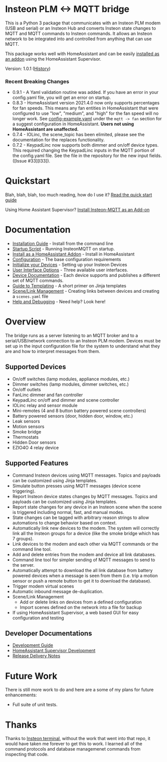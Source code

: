 # Insteon PLM <-> MQTT bridge

This is a Python 3 package that communicates with an Insteon PLM modem
(USB and serial) or an Insteon Hub and converts Insteon state changes to MQTT and MQTT
commands to Insteon commands.  It allows an Insteon network to be
integrated into and controlled from anything that can use MQTT.

This package works well with HomeAssistant and can be easily [installed as an addon](docs/HA_Addon_Instructions.md) using the HomeAssistant Supervisor.

Version: 1.0.1  ([History](CHANGELOG.md))

### Recent Breaking Changes

- 0.9.1 - A Yaml validation routine was added.  If you have an error in your
  config.yaml file, you will get an error on startup.
- 0.8.3 - HomeAssistant version 2021.4.0 now only supports percentages for fan
  speeds.  This means any fan entities in HomeAssistant that were configured
  to use "low", "medium", and "high" for the fan speed will no longer work.
  See [config-example.yaml](https://github.com/TD22057/insteon-mqtt/blob/master/config-example.yaml)
  under the `mqtt -> fan` section for a suggest configuration in
  HomeAssistant.  __Users not using HomeAssistant are unaffected.__
- 0.7.4 - IOLinc, the scene_topic has been elimited, please see the documentation
  for the replaces functionality.
- 0.7.2 - KeypadLinc now supports both dimmer and on/off device types.  This required
  changing the KeypadLinc inputs in the MQTT portion of the config.yaml file.
  See the file in the repository for the new input fields. ([Issue #33][I33]).


# Quickstart

Blah, blah, blah, too much reading, how do I use it?  [Read the quick
start guide](docs/quick_start.md)

Using Home Assistant Supervisor?
[Install Insteon-MQTT as an Add-on](docs/HA_Addon_Instructions.md)

# Documentation

- [Installation Guide](docs/quick_start.md) - Install from the command line
- [Startup Script](docs/auto_start.md) - Running InsteonMQTT on startup.
- [Install as a HomeAssistant Addon](docs/HA_Addon_Instructions.md) - Install in HomeAssistant
- [Configuration](docs/configuration.md) - The base configuration requirements
- [Initialize your Devices](docs/initializing.md) - Setting up your Insteon Devices
- [User Interface Options](docs/user_interface.md) - Three available user interfaces.
- [Device Documentation](docs/mqtt.md) - Each device supports and publishes a different set of MQTT commands.
- [Guide to Templating](docs/Templating.md) - A short primer on Jinja templates
- [Scene/Link Management](docs/scenes.md) - Creating links between devices and creating a `scenes.yaml` file
- [Help and Debugging](docs/debugging.md) - Need help?  Look here!

# Overview

The bridge runs as a server listening to an MQTT broker and to a
serial/USB/network connection to an Insteon PLM modem.  Devices must
be set up in the input configuration file for the system to understand
what they are and how to interpret messages from them.

## Supported Devices
- On/off switches (lamp modules, appliance modules, etc.)
- Dimmer switches (lamp modules, dimmer switches, etc.)
- On/off outlets
- FanLinc dimmer and fan controller
- KeypadLinc on/off and dimmer and scene controller
- IOLinc relay and sensor module
- Mini-remotes (4 and 8 button battery powered scene controllers)
- Battery powered sensors (door, hidden door, window, etc.)
- Leak sensors
- Motion sensors
- Smoke bridge
- Thermostats
- Hidden Door sensors
- EZIO4O 4 relay device


## Supported Features

- Command Insteon devices using MQTT messages.  Topics and payloads
  can be customized using Jinja templates.
- Simulate button presses using MQTT messages (device scene triggering).
- Report Insteon device states changes by MQTT messages.  Topics and
  payloads can be customized using Jinja templates.
- Report state changes for any device in an Insteon scene when the
  scene is triggered including normal, fast, and manual modes.
- State changes can be tagged with arbitrary reason strings to allow
  automations to change behavior based on context.
- Automatically link new devices to the modem.  The system will
  correctly link all the Insteon groups for a device (like the smoke
  bridge which has 7 groups).
- Link devices to the modem and each other via MQTT commands or the
  command line tool.
- Add and delete entries from the modem and device all link databases.
- Command line tool for simpler sending of MQTT messages to send to
  the server.
- Automatically attempt to download the all link database from battery
  powered devices when a message is seen from them (i.e. trip a motion
  sensor or push a remote button to get it to download the database).
- Trigger modem virtual scenes
- Automatic inbound message de-duplication.
- Scene/Link Management
  - Add or delete links on devices from a defined configuration
  - Import scenes defined on the network into a file for backup
- If using HomeAssistant Supervisor, a web based GUI for easy configuration and testing


## Developer Documentations

- [Development Guide](docs/CONTRIBUTING.md)
- [HomeAssistant Supervisor Development](docs/hassio_development.md)
- [Release Delivery Notes](docs/delivery.md)


# Future Work

There is still more work to do and here are a some of my plans for
future enhancements:

- Full suite of unit tests.

# Thanks

Thanks to [Insteon terminal](https://github.com/pfrommerd/insteon-terminal),
without the work that went into that repo, it would have taken me
forever to get this to work.  I learned all of the command protocols
and database managemenet commands from inspecting that code.
